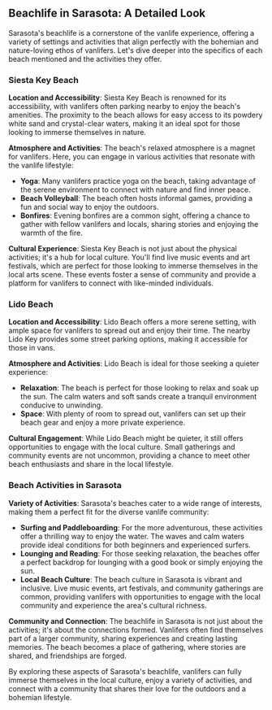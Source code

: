 ## Beachlife in Sarasota: A Detailed Look

Sarasota's beachlife is a cornerstone of the vanlife experience, offering a variety of settings and activities that align perfectly with the bohemian and nature-loving ethos of vanlifers. Let's dive deeper into the specifics of each beach mentioned and the activities they offer.

### Siesta Key Beach

**Location and Accessibility**: Siesta Key Beach is renowned for its accessibility, with vanlifers often parking nearby to enjoy the beach's amenities. The proximity to the beach allows for easy access to its powdery white sand and crystal-clear waters, making it an ideal spot for those looking to immerse themselves in nature.

**Atmosphere and Activities**: The beach's relaxed atmosphere is a magnet for vanlifers. Here, you can engage in various activities that resonate with the vanlife lifestyle:

- **Yoga**: Many vanlifers practice yoga on the beach, taking advantage of the serene environment to connect with nature and find inner peace.
- **Beach Volleyball**: The beach often hosts informal games, providing a fun and social way to enjoy the outdoors.
- **Bonfires**: Evening bonfires are a common sight, offering a chance to gather with fellow vanlifers and locals, sharing stories and enjoying the warmth of the fire.

**Cultural Experience**: Siesta Key Beach is not just about the physical activities; it's a hub for local culture. You'll find live music events and art festivals, which are perfect for those looking to immerse themselves in the local arts scene. These events foster a sense of community and provide a platform for vanlifers to connect with like-minded individuals.

### Lido Beach

**Location and Accessibility**: Lido Beach offers a more serene setting, with ample space for vanlifers to spread out and enjoy their time. The nearby Lido Key provides some street parking options, making it accessible for those in vans.

**Atmosphere and Activities**: Lido Beach is ideal for those seeking a quieter experience:

- **Relaxation**: The beach is perfect for those looking to relax and soak up the sun. The calm waters and soft sands create a tranquil environment conducive to unwinding.
- **Space**: With plenty of room to spread out, vanlifers can set up their beach gear and enjoy a more private experience.

**Cultural Engagement**: While Lido Beach might be quieter, it still offers opportunities to engage with the local culture. Small gatherings and community events are not uncommon, providing a chance to meet other beach enthusiasts and share in the local lifestyle.

### Beach Activities in Sarasota

**Variety of Activities**: Sarasota's beaches cater to a wide range of interests, making them a perfect fit for the diverse vanlife community:

- **Surfing and Paddleboarding**: For the more adventurous, these activities offer a thrilling way to enjoy the water. The waves and calm waters provide ideal conditions for both beginners and experienced surfers.
- **Lounging and Reading**: For those seeking relaxation, the beaches offer a perfect backdrop for lounging with a good book or simply enjoying the sun.
- **Local Beach Culture**: The beach culture in Sarasota is vibrant and inclusive. Live music events, art festivals, and community gatherings are common, providing vanlifers with opportunities to engage with the local community and experience the area's cultural richness.

**Community and Connection**: The beachlife in Sarasota is not just about the activities; it's about the connections formed. Vanlifers often find themselves part of a larger community, sharing experiences and creating lasting memories. The beach becomes a place of gathering, where stories are shared, and friendships are forged.

By exploring these aspects of Sarasota's beachlife, vanlifers can fully immerse themselves in the local culture, enjoy a variety of activities, and connect with a community that shares their love for the outdoors and a bohemian lifestyle.

